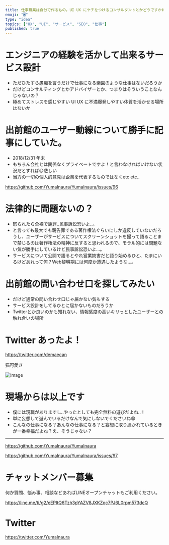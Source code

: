 ```yaml
---
title: 仕事職業は自分で作るもの。UI UX にケチをつけるコンサルタントとかどうですかね？ SEO サービス設計 ユーザー動線 も。
emoji: "🖥"
type: "idea"
topics: ["UX", "UI", "サービス", "SEO", "仕事"]
published: true
---
```


# エンジニアの経験を活かして出来るサービス設計

- ただひたすら愚痴を言うだけで仕事になる楽園のような仕事はないだろうか
- だけどコンサルティングとかアドバイザーとか、つまりはそういうことなんじゃないの？
- 極めてストレスを感じやすい UI UX に不満爆発しやすい体質を活かせる場所はないか

# 出前館のユーザー動線について勝手に記事にしていた。

- 2018/12/31 年末
- もちろん会社とは関係なくプライベートですよ！と言わなければいけない状況だとすれば😢悲しい
- 当方の一切の個人的意見は企業を代表するものではなくetc etc..

https://github.com/YumaInaura/YumaInaura/issues/96

# 法律的に問題ないの？

- 怒られたら全裸で謝罪‥民事訴訟恐いよ‥。
- と言っても最大でも親告罪である著作権法ぐらいにしか違反していないだろうし、ユーザーがサービスについてスクリーンショットを撮って語ることまで禁じるのは著作権法の精神に反すると思われるので、モラル的には問題ない気が勝手にしているけど民事訴訟恐いよ…。
- サービスについて公開で語るとやれ営業妨害だと語り始めるひと、たまにいるけどあれって何？Web黎明期には何度か遭遇したような…。

# 出前館の問い合わせ口を探してみたい

- だけど通常の問い合わせ口じゃ届かない気もする
- サービス設計をしてるひとに届かないものだろうか
- Twitterとか良いのかも知れない、情報感度の高いキリっとしたユーザーとの触れ合いの場所

# Twitter あったよ！

https://twitter.com/demaecan

猫可愛さ

![image](https://user-images.githubusercontent.com/13635059/50555660-b0e6d100-0d12-11e9-9e19-e007d63faf9d.png)

# 現場からは以上です

- 僕には現職がありますし‥やったとしても完全無料の遊びだよね‥！ 
- 単に妄想して遊んでいるだけなんで気にしないでくださいね😁
- こんなの仕事になる？あんなの仕事になる？と妄想に取り憑かれているときが一番幸福だよね？え、そうじゃない？

---

https://github.com/YumaInaura/YumaInaura

https://github.com/YumaInaura/YumaInaura/issues/97








<!-- Update From Qiita API -->

# チャットメンバー募集


何か質問、悩み事、相談などあればLINEオープンチャットもご利用ください。

https://line.me/ti/g2/eEPltQ6Tzh3pYAZV8JXKZqc7PJ6L0rpm573dcQ





# Twitter


https://twitter.com/YumaInaura


<!-- Update From Qiita API -->


